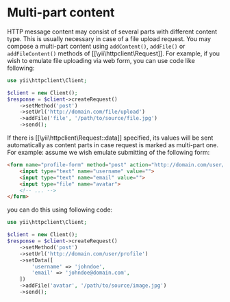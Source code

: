 Multi-part content
==================

HTTP message content may consist of several parts with different content type. This is usually necessary
in case of a file upload request. You may compose a multi-part content using `addContent()`, `addFile()` or
`addFileContent()` methods of [[\yii\httpclient\Request]].
For example, if you wish to emulate file uploading via web form, you can use code like following:

```php
use yii\httpclient\Client;

$client = new Client();
$response = $client->createRequest()
    ->setMethod('post')
    ->setUrl('http://domain.com/file/upload')
    ->addFile('file', '/path/to/source/file.jpg')
    ->send();
```

If there is [[\yii\httpclient\Request::data]] specified, its values will be sent automatically as content parts
in case request is marked as multi-part one.
For example: assume we wish emulate submitting of the following form:

```html
<form name="profile-form" method="post" action="http://domain.com/user/profile" enctype="multipart/form-data">
    <input type="text" name="username" value="">
    <input type="text" name="email" value="">
    <input type="file" name="avatar">
    <!-- ... -->
</form>
```

you can do this using following code:

```php
use yii\httpclient\Client;

$client = new Client();
$response = $client->createRequest()
    ->setMethod('post')
    ->setUrl('http://domain.com/user/profile')
    ->setData([
        'username' => 'johndoe',
        'email' => 'johndoe@domain.com',
    ])
    ->addFile('avatar', '/path/to/source/image.jpg')
    ->send();
```
